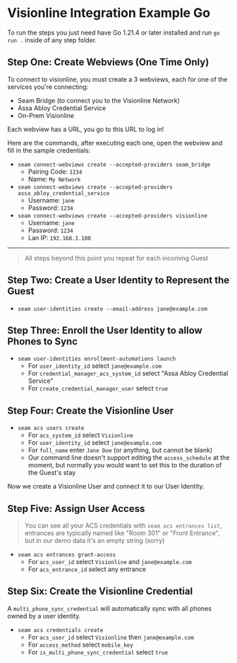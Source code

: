 # Visionline Integration Example Go

To run the steps you just need have Go 1.21.4 or later installed and run `go run .` inside of any step folder.

## Step One: Create Webviews (One Time Only)

To connect to visionline, you must create a 3 webviews, each for one of the services you're connecting:
* Seam Bridge (to connect you to the Visionline Network)
* Assa Abloy Credential Service
* On-Prem Visionline

Each webview has a URL, you go to this URL to log in!

Here are the commands, after executing each one, open the webview and fill
in the sample credentials:

- `seam connect-webviews create --accepted-providers seam_bridge`
  - Pairing Code: `1234`
  - Name: `My Network`
- `seam connect-webviews create --accepted-providers assa_abloy_credential_service`
  - Username: `jane`
  - Password: `1234`
- `seam connect-webviews create --accepted-providers visionline`
  - Username: `jane`
  - Password: `1234`
  - Lan IP: `192.168.1.100`

---

> All steps beyond this point you repeat for each incoming Guest

## Step Two: Create a User Identity to Represent the Guest

- `seam user-identities create --email-address jane@example.com`

## Step Three: Enroll the User Identity to allow Phones to Sync

- `seam user-identities enrollment-automations launch`
  - For `user_identity_id` select `jane@example.com`
  - For `credential_manager_acs_system_id` select "Assa Abloy Credential Service"
  - For `create_credential_manager_user` select `true`


## Step Four: Create the Visionline User

- `seam acs users create`
  - For `acs_system_id` select `Visionline`
  - For `user_identity_id` select `jane@example.com`
  - For `full_name` enter `Jane Doe` (or anything, but cannot be blank)
  - Our command line doesn't support editing the `access_schedule` at the
    moment, but normally you would want to set this to the duration of the
    Guest's stay

Now we create a Visionline User and connect it to our User Identity.

## Step Five: Assign User Access

> You can see all your ACS credentials with `seam acs entrances list`, entrances are typically
> named like "Room 301" or "Front Entrance", but in our demo data it's an empty string (sorry)

- `seam acs entrances grant-access`
  - For `acs_user_id` select `Visionline` and `jane@example.com`
  - For `acs_entrance_id` select any entrance

## Step Six: Create the Visionline Credential

A `multi_phone_sync_credential` will automatically sync with all phones owned by a user identity.

- `seam acs credentials create`
  - For `acs_user_id` select `Visionline` then `jane@example.com`
  - For `access_method` select `mobile_key`
  - For `is_multi_phone_sync_credential` select `true`


